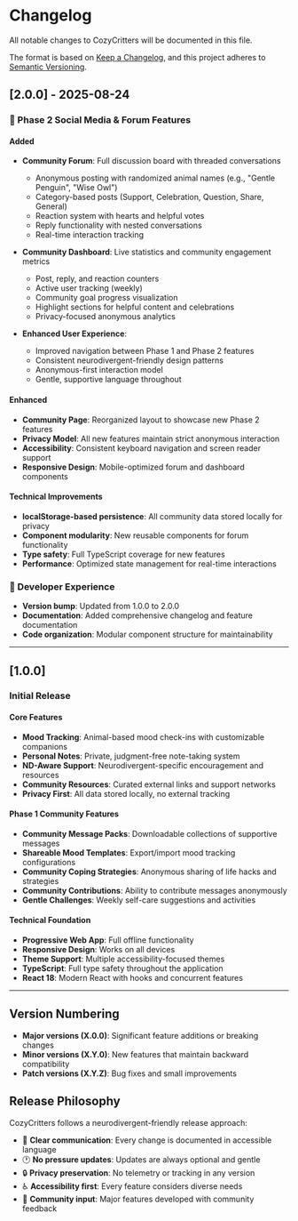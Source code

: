 # Changelog

All notable changes to CozyCritters will be documented in this file.

The format is based on [Keep a Changelog](https://keepachangelog.com/en/1.0.0/),
and this project adheres to [Semantic Versioning](https://semver.org/spec/v2.0.0.html).

## [2.0.0] - 2025-08-24

### 🌟 Phase 2 Social Media & Forum Features

#### Added
- **Community Forum**: Full discussion board with threaded conversations
  - Anonymous posting with randomized animal names (e.g., "Gentle Penguin", "Wise Owl")
  - Category-based posts (Support, Celebration, Question, Share, General)
  - Reaction system with hearts and helpful votes
  - Reply functionality with nested conversations
  - Real-time interaction tracking
  
- **Community Dashboard**: Live statistics and community engagement metrics
  - Post, reply, and reaction counters
  - Active user tracking (weekly)
  - Community goal progress visualization
  - Highlight sections for helpful content and celebrations
  - Privacy-focused anonymous analytics

- **Enhanced User Experience**:
  - Improved navigation between Phase 1 and Phase 2 features
  - Consistent neurodivergent-friendly design patterns
  - Anonymous-first interaction model
  - Gentle, supportive language throughout

#### Enhanced
- **Community Page**: Reorganized layout to showcase new Phase 2 features
- **Privacy Model**: All new features maintain strict anonymous interaction
- **Accessibility**: Consistent keyboard navigation and screen reader support
- **Responsive Design**: Mobile-optimized forum and dashboard components

#### Technical Improvements
- **localStorage-based persistence**: All community data stored locally for privacy
- **Component modularity**: New reusable components for forum functionality
- **Type safety**: Full TypeScript coverage for new features
- **Performance**: Optimized state management for real-time interactions

### 🔧 Developer Experience
- **Version bump**: Updated from 1.0.0 to 2.0.0
- **Documentation**: Added comprehensive changelog and feature documentation
- **Code organization**: Modular component structure for maintainability

---

## [1.0.0]

### Initial Release

#### Core Features
- **Mood Tracking**: Animal-based mood check-ins with customizable companions
- **Personal Notes**: Private, judgment-free note-taking system
- **ND-Aware Support**: Neurodivergent-specific encouragement and resources
- **Community Resources**: Curated external links and support networks
- **Privacy First**: All data stored locally, no external tracking

#### Phase 1 Community Features
- **Community Message Packs**: Downloadable collections of supportive messages
- **Shareable Mood Templates**: Export/import mood tracking configurations
- **Community Coping Strategies**: Anonymous sharing of life hacks and strategies
- **Community Contributions**: Ability to contribute messages anonymously
- **Gentle Challenges**: Weekly self-care suggestions and activities

#### Technical Foundation
- **Progressive Web App**: Full offline functionality
- **Responsive Design**: Works on all devices
- **Theme Support**: Multiple accessibility-focused themes
- **TypeScript**: Full type safety throughout the application
- **React 18**: Modern React with hooks and concurrent features

---

## Version Numbering

- **Major versions (X.0.0)**: Significant feature additions or breaking changes
- **Minor versions (X.Y.0)**: New features that maintain backward compatibility  
- **Patch versions (X.Y.Z)**: Bug fixes and small improvements

## Release Philosophy

CozyCritters follows a neurodivergent-friendly release approach:
- 🧠 **Clear communication**: Every change is documented in accessible language
- 🕐 **No pressure updates**: Updates are always optional and gentle
- 🔒 **Privacy preservation**: No telemetry or tracking in any version
- ♿ **Accessibility first**: Every feature considers diverse needs
- 💝 **Community input**: Major features developed with community feedback
